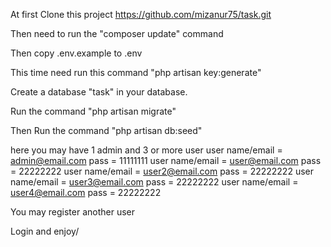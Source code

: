 At first Clone this project https://github.com/mizanur75/task.git

Then need to run the "composer update" command

Then copy .env.example to .env

This time need run this command "php artisan key:generate"

Create a database "task" in your database.

Run the command "php artisan migrate"

Then Run the command "php artisan db:seed"

here you may have 1 admin and 3 or more user
user name/email = admin@email.com pass = 11111111
user name/email = user@email.com pass = 22222222
user name/email = user2@email.com pass = 22222222
user name/email = user3@email.com pass = 22222222
user name/email = user4@email.com pass = 22222222

You may register another user


Login and enjoy/

